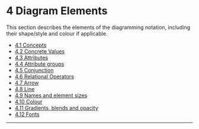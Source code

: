 # 4 Diagram Elements

This section describes the elements of the diagramming notation, including their shape/style and colour if applicable. 

  * [4.1 Concepts](4.1-Concepts_29950804.html)
  * [4.2 Concrete Values](4.2-Concrete-Values_129108305.html)
  * [4.3 Attributes](4.3-Attributes_29950807.html)
  * [4.4 Attribute groups](4.4-Attribute-groups_29950810.html)
  * [4.5 Conjunction](4.5-Conjunction_29950812.html)
  * [4.6 Relational Operators](4.6-Relational-Operators_29950814.html)
  * [4.7 Arrow](4.7-Arrow_29950818.html)
  * [4.8 Line](4.8-Line_29950820.html)
  * [4.9 Names and element sizes](4.9-Names-and-element-sizes_29950822.html)
  * [4.10 Colour](4.10-Colour_29950823.html)
  * [4.11 Gradients, blends and opacity](29950829.html)
  * [4.12 Fonts](4.12-Fonts_29950833.html)

* * *
